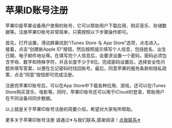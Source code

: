 # 苹果ID账号注册

苹果ID是苹果设备用户使用的账号，它可以帮助用户下载应用、购买音乐、存储数据等。注册苹果ID账号非常简单，只需按照以下步骤操作即可。

首先，打开设置，滑动屏幕找到“iTunes Store 与 App Store”选项，点击进入。接着，点击“创建新Apple ID”按钮，然后按照提示填写个人信息，包括姓名、出生日期、电子邮件地址等。在填写完个人信息后，会要求设置一个密码，密码必须包含字母、数字和特殊字符，并且长度不少于8位。完成密码设置后，选择安全性问题并填写答案，以便在忘记密码时找回账号。最后，同意苹果的服务条款和隐私政策，点击“同意”按钮即可完成注册。

注册完苹果ID账号后，可以在App Store中下载各种应用、游戏，还可以在iTunes Store购买音乐、电影等。同时，苹果ID账号还可以用于iCloud的登录，帮助用户在不同设备间同步数据。

以上就是关于苹果ID账号注册的简要介绍，希望对大家有所帮助。

更多关于苹果ID账号注册 请通过✈与我们联系,感谢阅读！[点我联系✈](https://www.G208.com)